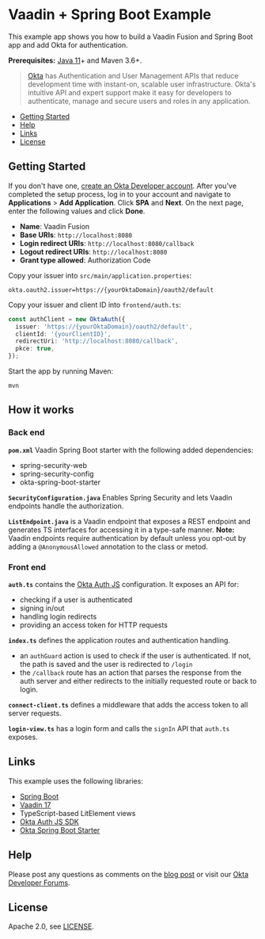 # Vaadin + Spring Boot Example

This example app shows you how to build a Vaadin Fusion and Spring Boot app and add Okta for authentication.

**Prerequisites:** [Java 11](https://adoptopenjdk.net/)+ and Maven 3.6+.

> [Okta](https://developer.okta.com/) has Authentication and User Management APIs that reduce development time with instant-on, scalable user infrastructure. Okta's intuitive API and expert support make it easy for developers to authenticate, manage and secure users and roles in any application.

* [Getting Started](#getting-started)
* [Help](#help)
* [Links](#links)
* [License](#license)

## Getting Started

If you don't have one, [create an Okta Developer account](https://developer.okta.com/signup/). After you've completed the setup process, log in to your account and navigate to **Applications** > **Add Application**. Click **SPA** and **Next**. On the next page, enter the following values and click **Done**.

- **Name**: Vaadin Fusion
- **Base URIs**: `http://localhost:8080`
- **Login redirect URIs**: `http://localhost:8080/callback`
- **Logout redirect URIs**: `http://localhost:8080`
- **Grant type allowed**: Authorization Code

Copy your issuer into `src/main/application.properties`:

```properties
okta.oauth2.issuer=https://{yourOktaDomain}/oauth2/default
```

Copy your issuer and client ID into `frontend/auth.ts`:

```ts
const authClient = new OktaAuth({
  issuer: 'https://{yourOktaDomain}/oauth2/default',
  clientId: '{yourClientID}',
  redirectUri: 'http://localhost:8080/callback',
  pkce: true,
});
```

Start the app by running Maven:

```
mvn
```

## How it works

### Back end

**`pom.xml`** Vaadin Spring Boot starter with the following added dependencies:

- spring-security-web
- spring-security-config
- okta-spring-boot-starter

**`SecurityConfiguration.java`** Enables Spring Security and lets Vaadin endpoints handle the authorization.

**`ListEndpoint.java`** is a Vaadin endpoint that exposes a REST endpoint and generates TS interfaces for accessing it in a type-safe manner.
**Note:** Vaadin endpoints require authentication by default unless you opt-out by adding a `@AnonymousAllowed` annotation to the class or metod.

### Front end

**`auth.ts`** contains the [Okta Auth JS](https://github.com/okta/okta-auth-js) configuration. It exposes an API for:

- checking if a user is authenticated
- signing in/out
- handling login redirects
- providing an access token for HTTP requests

**`index.ts`** defines the application routes and authentication handling.

- an `authGuard` action is used to check if the user is authenticated. If not, the path is saved and the user is redirected to `/login`
- the `/callback` route has an action that parses the response from the auth server and either redirects to the initially requested route or back to login.

**`connect-client.ts`** defines a middleware that adds the access token to all server requests.

**`login-view.ts`** has a login form and calls the `signIn` API that `auth.ts` exposes.

## Links

This example uses the following libraries:

- [Spring Boot](https://spring.io/projects/spring-boot)
- [Vaadin 17](https://vaadin.com/)
- TypeScript-based LitElement views
- [Okta Auth JS SDK](https://github.com/okta/okta-auth-js#readme)
- [Okta Spring Boot Starter](https://github.com/okta/okta-spring-boot#readme)

## Help

Please post any questions as comments on the [blog post]() or visit our [Okta Developer Forums](https://devforum.okta.com/).

## License

Apache 2.0, see [LICENSE](LICENSE).

